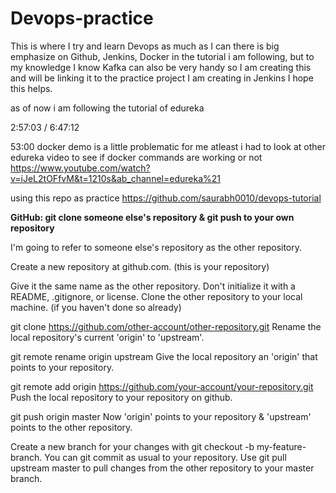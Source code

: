 # Devops-practice
This is where I try and learn Devops as much as I can
there is big emphasize on Github, Jenkins, Docker in the tutorial i am following, but to my knowledge I know Kafka can also be very handy
so I am creating this and will be linking it to the practice project I am creating in Jenkins
I hope this helps.

as of now i am following the tutorial of edureka


2:57:03 / 6:47:12

53:00 docker demo
is a little problematic for me atleast i had to look at other edureka video to see
if docker commands are working or not
https://www.youtube.com/watch?v=iJeL2tOFfvM&t=1210s&ab_channel=edureka%21

using this repo as practice
https://github.com/saurabh0010/devops-tutorial



**GitHub: git clone someone else's repository & git push to your own repository**

I'm going to refer to someone else's repository as the other repository.

Create a new repository at github.com. (this is your repository)

Give it the same name as the other repository.
Don't initialize it with a README, .gitignore, or license.
Clone the other repository to your local machine. (if you haven't done so already)

git clone https://github.com/other-account/other-repository.git
Rename the local repository's current 'origin' to 'upstream'.

git remote rename origin upstream
Give the local repository an 'origin' that points to your repository.

git remote add origin https://github.com/your-account/your-repository.git
Push the local repository to your repository on github.

git push origin master
Now 'origin' points to your repository & 'upstream' points to the other repository.

Create a new branch for your changes with git checkout -b my-feature-branch.
You can git commit as usual to your repository.
Use git pull upstream master to pull changes from the other repository to your master branch.
